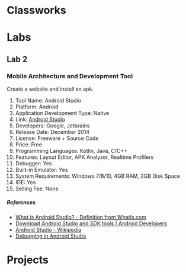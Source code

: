 # Classworks

# Labs

## Lab 2

### Mobile Architecture and Development Tool

Create a website and install an apk.

1. Tool Name: Android Studio
2. Platform: Android
3. Application Development Type: Native
4. Link: [Android Studio](https://developer.android.com/studio)
5. Developers: Google, Jetbrains
6. Release Date: December 2014
7. License: Freeware + Source Code
8. Price: Free
9. Programming Languages: Kotlin, Java, C/C++
10. Features: Layout Editor, APK Analyzer, Realtime Profilers
11. Debugger: Yes
12. Built-in Emulator: Yes
13. System Requirements: Windows 7/8/10, 4GB RAM, 2GB Disk Space
14. IDE: Yes
15. Selling Fee: None

##### References

- [What is Android Studio? - Definition from WhatIs.com](https://searchmobilecomputing.techtarget.com/definition/Android-Studio)
- [Download Android Studio and SDK tools \| Android Developers](https://developer.android.com/studio)
- [Android Studio - Wikipedia](https://en.wikipedia.org/wiki/Android_Studio)
- [Debugging in Android Studio](https://www.strv.com/blog/debugging-in-android-studio-as)

# Projects
